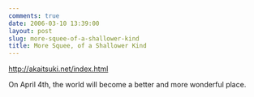 ```yaml
---
comments: true
date: 2006-03-10 13:39:00
layout: post
slug: more-squee-of-a-shallower-kind
title: More Squee, of a Shallower Kind
---
```


http://akaitsuki.net/index.html  

On April 4th, the world will become a better and more wonderful place.  


